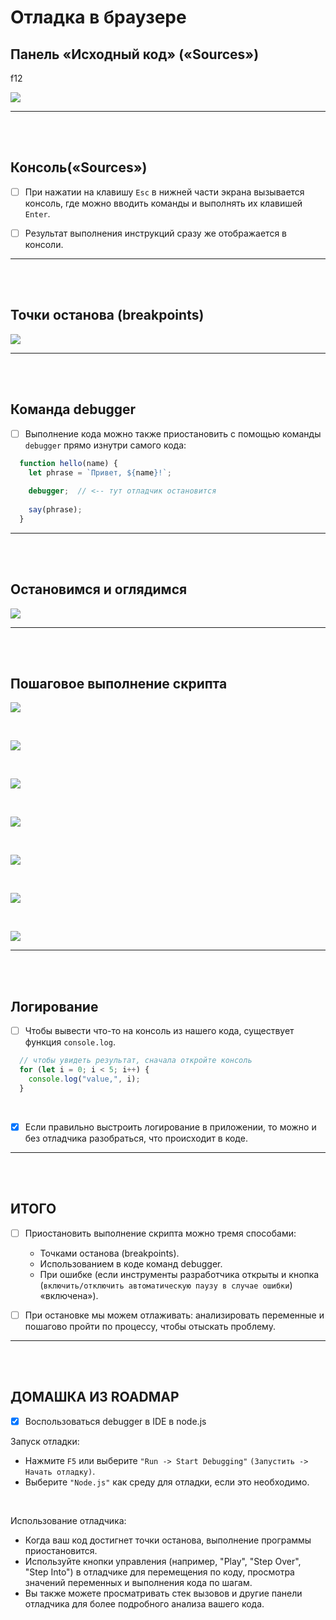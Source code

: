 # Отладка в браузере

<h2>Панель «Исходный код» («Sources»)</h2>
f12

![](https://github.com/acidshotgun/learn-js-vanilla/blob/master/LearnJS_3/3.1%20%D0%9E%D1%82%D0%BB%D0%B0%D0%B4%D0%BA%D0%B0%20%D0%B2%20%D0%B1%D1%80%D0%B0%D1%83%D0%B7%D0%B5%D1%80%D0%B5/img/raaa.jpg)

<hr>
<br>
<br>

<h2>Консоль(«Sources»)</h2>

- [ ] При нажатии на клавишу `Esc` в нижней части экрана вызывается консоль, где можно вводить команды и выполнять их клавишей `Enter`.

- [ ] Результат выполнения инструкций сразу же отображается в консоли.

<hr>
<br>
<br>

<h2>Точки останова (breakpoints)</h2>

![](https://github.com/acidshotgun/learn-js-vanilla/blob/master/LearnJS_3/3.1%20%D0%9E%D1%82%D0%BB%D0%B0%D0%B4%D0%BA%D0%B0%20%D0%B2%20%D0%B1%D1%80%D0%B0%D1%83%D0%B7%D0%B5%D1%80%D0%B5/img/faaa.jpg)

<hr>
<br>
<br>

<h2>Команда debugger</h2>

- [ ] Выполнение кода можно также приостановить с помощью команды `debugger` прямо изнутри самого кода:

```javascript
  function hello(name) {
    let phrase = `Привет, ${name}!`;
  
    debugger;  // <-- тут отладчик остановится
  
    say(phrase);
  }
```

<hr>
<br>
<br>

<h2>Остановимся и оглядимся</h2>

![](https://github.com/acidshotgun/learn-js-vanilla/blob/master/LearnJS_3/3.1%20%D0%9E%D1%82%D0%BB%D0%B0%D0%B4%D0%BA%D0%B0%20%D0%B2%20%D0%B1%D1%80%D0%B0%D1%83%D0%B7%D0%B5%D1%80%D0%B5/img/maaa.jpg)

<hr>
<br>
<br>

<h2>Пошаговое выполнение скрипта</h2>

![](https://github.com/acidshotgun/learn-js-vanilla/blob/master/LearnJS_3/3.1%20%D0%9E%D1%82%D0%BB%D0%B0%D0%B4%D0%BA%D0%B0%20%D0%B2%20%D0%B1%D1%80%D0%B0%D1%83%D0%B7%D0%B5%D1%80%D0%B5/img/resume.jpg)

<br>

![](https://github.com/acidshotgun/learn-js-vanilla/blob/master/LearnJS_3/3.1%20%D0%9E%D1%82%D0%BB%D0%B0%D0%B4%D0%BA%D0%B0%20%D0%B2%20%D0%B1%D1%80%D0%B0%D1%83%D0%B7%D0%B5%D1%80%D0%B5/img/step.jpg)

<br>

![](https://github.com/acidshotgun/learn-js-vanilla/blob/master/LearnJS_3/3.1%20%D0%9E%D1%82%D0%BB%D0%B0%D0%B4%D0%BA%D0%B0%20%D0%B2%20%D0%B1%D1%80%D0%B0%D1%83%D0%B7%D0%B5%D1%80%D0%B5/img/step%20over.jpg)

<br>

![](https://github.com/acidshotgun/learn-js-vanilla/blob/master/LearnJS_3/3.1%20%D0%9E%D1%82%D0%BB%D0%B0%D0%B4%D0%BA%D0%B0%20%D0%B2%20%D0%B1%D1%80%D0%B0%D1%83%D0%B7%D0%B5%D1%80%D0%B5/img/step%20into.jpg)

<br>

![](https://github.com/acidshotgun/learn-js-vanilla/blob/master/LearnJS_3/3.1%20%D0%9E%D1%82%D0%BB%D0%B0%D0%B4%D0%BA%D0%B0%20%D0%B2%20%D0%B1%D1%80%D0%B0%D1%83%D0%B7%D0%B5%D1%80%D0%B5/img/step%20out.jpg)

<br>

![](https://github.com/acidshotgun/learn-js-vanilla/blob/master/LearnJS_3/3.1%20%D0%9E%D1%82%D0%BB%D0%B0%D0%B4%D0%BA%D0%B0%20%D0%B2%20%D0%B1%D1%80%D0%B0%D1%83%D0%B7%D0%B5%D1%80%D0%B5/img/active.jpg)

<br>

![](https://github.com/acidshotgun/learn-js-vanilla/blob/master/LearnJS_3/3.1%20%D0%9E%D1%82%D0%BB%D0%B0%D0%B4%D0%BA%D0%B0%20%D0%B2%20%D0%B1%D1%80%D0%B0%D1%83%D0%B7%D0%B5%D1%80%D0%B5/img/deactive.jpg)

<hr>
<br>
<br>

<h2>Логирование</h2>

- [ ] Чтобы вывести что-то на консоль из нашего кода, существует функция `console.log`.

```javascript
  // чтобы увидеть результат, сначала откройте консоль
  for (let i = 0; i < 5; i++) {
    console.log("value,", i);
  }
```

<br>

- [x] Если правильно выстроить логирование в приложении, то можно и без отладчика разобраться, что происходит в коде.

<hr>
<br>
<br>

<h2>ИТОГО</h2>    

- [ ] Приостановить выполнение скрипта можно тремя способами:

    + Точками останова (breakpoints).
    + Использованием в коде команд debugger.
    + При ошибке (если инструменты разработчика открыты и кнопка (`включить/отключить автоматическую паузу в случае ошибки`) «включена»).
     
- [ ] При остановке мы можем отлаживать: анализировать переменные и пошагово пройти по процессу, чтобы отыскать проблему.

<hr>
<br>
<br>

<h2>ДОМАШКА ИЗ ROADMAP</h2>

- [x] Воспользоваться debugger в IDE в node.js

Запуск отладки:

  + Нажмите `F5` или выберите `"Run -> Start Debugging"` `(Запустить -> Начать отладку)`.
  + Выберите `"Node.js"` как среду для отладки, если это необходимо.

<br>

Использование отладчика:

  + Когда ваш код достигнет точки останова, выполнение программы приостановится.
  + Используйте кнопки управления (например, "Play", "Step Over", "Step Into") в отладчике для перемещения по коду, просмотра значений переменных и выполнения кода по шагам.
  + Вы также можете просматривать стек вызовов и другие панели отладчика для более подробного анализа вашего кода.

